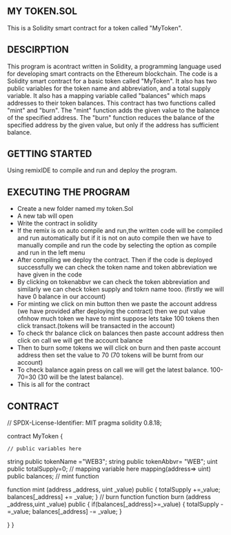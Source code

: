 ## MY TOKEN.SOL
This is a Solidity smart contract for a token called "MyToken". 

## DESCIRPTION
This program is acontract written in Solidity, a programming language used for developing smart contracts on the Ethereum blockchain.
The code is a Solidity smart contract for a basic token called "MyToken". It also has two public variables for the token name and abbreviation, and a total supply variable. It also has a mapping variable called "balances" which maps addresses to their token balances.
This contract has two functions called "mint" and "burn". The "mint" function  adds the given value to the balance of the specified address. The "burn" function  reduces the balance of the specified address by the given value, but only if the address has sufficient balance.

## GETTING STARTED
Using remixIDE to compile and run and deploy the program.

## EXECUTING THE PROGRAM
* Create a new folder named my token.Sol
* A new tab will open 
* Write the contract in solidity 
* If the remix is on auto compile and run,the written code will be compiled and run automatically but if it is not on auto compile then we have to manually compile and   run the code by selecting the option as compile and run in the left menu
* After compiling we deploy the contract.
 Then if the code is deployed successfully we can check the token name and token abbreviation we have given in the code 
* By clicking on tokenabbvr we can check the token abbreviation and similarly we can check token supply and tokrn name tooo.
 (firstly we will have 0 balance in our account) 
* For minting we click on min button then we paste the account address (we have provided after deploying the contract) then we put value ofnhow much token we have to     mint suppose lets take 100 tokens then click transact.(tokens will be transacted in the account)
* To check thr balance click on  balances then paste account address then click on call we will get the account balance
* Then to burn some tokens we will click on burn and then paste account address then set the value to 70 (70 tokens will be burnt from our account)
* To check balance again press on call we will get the latest balance. 100-70=30 (30 will be the latest balance).
* This is all for the contract


## CONTRACT 

// SPDX-License-Identifier: MIT
pragma solidity 0.8.18;


contract MyToken {

    // public variables here
   string public tokenName ="WEB3";
   string public tokenAbbvr= "WEB";
   uint public totalSupply=0;
    // mapping variable here
   mapping(address=> uint) public balances;
    // mint function

   function mint (address _address, uint _value) public {
    totalSupply +=_value;
    balances[_address] += _value;
   }
    // burn function
   function burn (address _address,uint _value) public {
       if(balances[_address]>=_value)
       {
         totalSupply -=_value;
         balances[_address] -= _value;
       }
    
   }
}
